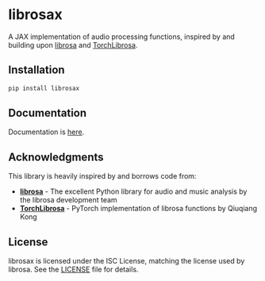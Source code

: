 # librosax

A JAX implementation of audio processing functions, inspired by and building upon [librosa](https://github.com/librosa/librosa) and [TorchLibrosa](https://github.com/qiuqiangkong/torchlibrosa).

## Installation

```bash
pip install librosax
```

## Documentation

Documentation is [here](http://dirt.design/librosax).

## Acknowledgments

This library is heavily inspired by and borrows code from:

- **[librosa](https://github.com/librosa/librosa)** - The excellent Python library for audio and music analysis by the librosa development team
- **[TorchLibrosa](https://github.com/qiuqiangkong/torchlibrosa)** - PyTorch implementation of librosa functions by Qiuqiang Kong

## License

librosax is licensed under the ISC License, matching the license used by librosa. See the [LICENSE](LICENSE) file for details.
